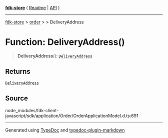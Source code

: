 [**fdk-store**](../../../README.md) ( [Readme](../../../README.md) \| [API](../../../API.md) )

---

[fdk-store](../../../API.md) > [order](../../README.md) > [<internal>](../README.md) > DeliveryAddress

# Function: DeliveryAddress()

> **DeliveryAddress**(): [`DeliveryAddress`](../type-aliases/type-alias.DeliveryAddress.md)

## Returns

[`DeliveryAddress`](../type-aliases/type-alias.DeliveryAddress.md)

## Source

node_modules/fdk-client-javascript/sdk/application/Order/OrderApplicationModel.d.ts:691

---

Generated using [TypeDoc](https://typedoc.org/) and [typedoc-plugin-markdown](https://www.npmjs.com/package/typedoc-plugin-markdown)
